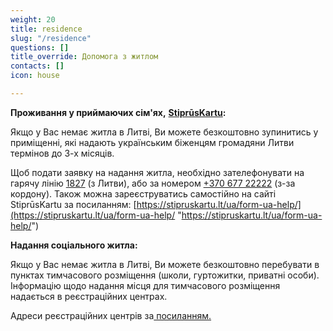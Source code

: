 ```yaml
---
weight: 20
title: residence
slug: "/residence"
questions: []
title_override: Допомога з житлом
contacts: []
icon: house

---
```

**Проживання у приймаючих сім'ях,** [**StiprūsKartu**](https://stipruskartu.lt/lt)**:**

Якщо у Вас немає житла в Литві, Ви можете безкоштовно зупинитись у приміщенні, які надають українським біженцям громадяни Литви термінов до 3-х місяців.

Щоб подати заявку на надання житла, необхідно зателефонувати на гарячу лінію [1827](1827) (з Литви), або за номером [+370 677 22222](+37067722222) (з-за кордону). Також можна зареєструватись самостійно на сайті  StiprūsKartu за посиланням: [https://stipruskartu.lt/ua/form-ua-help/](https://stipruskartu.lt/ua/form-ua-help/ "https://stipruskartu.lt/ua/form-ua-help/")

**Надання соціального житла:**

Якщо у Вас немає житла в Литві, Ви можете безкоштовно перебувати в пунктах тимчасового розміщення (школи, гуртожитки, приватні особи). Інформацію щодо надання місця для тимчасового розміщення надається в реєстраційних центрах.

Адреси реєстраційних центрів за[ посиланням.](https://suukraina.lt/ua/refugee-guide/migration-office/#tab-3)